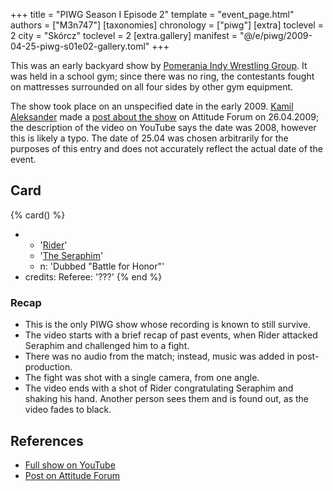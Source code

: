 +++
title = "PIWG Season I Episode 2"
template = "event_page.html"
authors = ["M3n747"]
[taxonomies]
chronology = ["piwg"]
[extra]
toclevel = 2
city = "Skórcz"
toclevel = 2
[extra.gallery]
manifest = "@/e/piwg/2009-04-25-piwg-s01e02-gallery.toml"
+++

This was an early backyard show by [Pomerania Indy Wrestling Group](@/o/piwg.md). It was held in a school gym; since there was no ring, the contestants fought on mattresses surrounded on all four sides by other gym equipment.

The show took place on an unspecified date in the early 2009. [Kamil Aleksander](@/w/kamil-aleksander.md) made a [post about the show][post-na-atti] on Attitude Forum on 26.04.2009; the description of the video on YouTube says the date was 2008, however this is likely a typo. The date of 25.04 was chosen arbitrarily for the purposes of this entry and does not accurately reflect the actual date of the event.

## Card

{% card() %}
- - '[Rider](@/w/asmund.md)'
  - '[The Seraphim](@/w/kamil-aleksander.md)'
  - n: 'Dubbed "Battle for Honor"'
- credits:
    Referee: '???'
{% end %}

### Recap

* This is the only PIWG show whose recording is known to still survive.
* The video starts with a brief recap of past events, when Rider attacked Seraphim and challenged him to a fight.
* There was no audio from the match; instead, music was added in post-production.
* The fight was shot with a single camera, from one angle.
* The video ends with a shot of Rider congratulating Seraphim and shaking his hand. Another person sees them and is found out, as the video fades to black.

## References

* [Full show on YouTube](https://www.youtube.com/watch?v=NMrsPoIA-R4)
* [Post on Attitude Forum][post-na-atti]

[post-na-atti]: https://forum.wrestling.pl/topic/15001-piwg-sezon-i-epizod-2/
